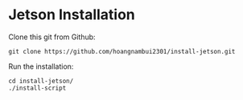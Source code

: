 # Jetson Installation

Clone this git from Github:

```
git clone https://github.com/hoangnambui2301/install-jetson.git
```

Run the installation:

```
cd install-jetson/
./install-script
```
